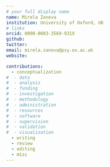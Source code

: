 ```yaml
---
# your full display name
name: Mirela Zaneva
institution: University of Oxford, UK
# links
orcid: 0000-0003-3569-931X
github:
twitter:
email: mirela.zaneva@psy.ox.ac.uk
website:

contributions:
  - ​conceptualization
#  - data
#  - analysis
#  - funding​
#  - ​investigation
#  - ​methodology
#  - administration​
#  - ​resources
#  - ​software
#  - ​supervision
#  - ​validation
#  - ​visualization
  - writing
  - review
  - editing
  - misc
---
```

